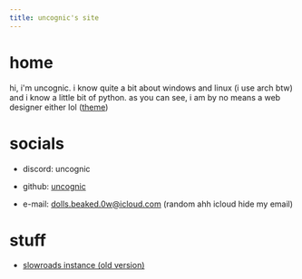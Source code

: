 ```yaml
---
title: uncognic's site
---
```




# **home**
hi, i'm uncognic. i know quite a bit about windows and linux (i use arch btw) and i know a little bit of python. as you can see, i am by no means a web designer either lol ([theme](https://github.com/pages-themes/hacker))

# **socials**

- discord: uncognic

- github: [uncognic](https://github.com/uncognic)
  
- e-mail: dolls.beaked.0w@icloud.com (random ahh icloud hide my email)

# **stuff**

- [slowroads instance (old version)](https://uncognic.github.io/slowroads/) 
  




  
  
  
  
  
  
  
  
